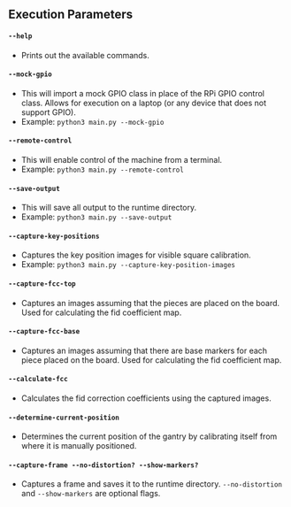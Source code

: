 ## Execution Parameters

#### `--help`
* Prints out the available commands.

#### `--mock-gpio`
* This will import a mock GPIO class in place of the RPi GPIO control class. Allows for execution on a laptop (or any device that does not support GPIO).
* Example: `python3 main.py --mock-gpio`

#### `--remote-control`
* This will enable control of the machine from a terminal.
* Example: `python3 main.py --remote-control`

#### `--save-output`
* This will save all output to the runtime directory.
* Example: `python3 main.py --save-output`

#### `--capture-key-positions`
* Captures the key position images for visible square calibration.
* Example: `python3 main.py --capture-key-position-images`

#### `--capture-fcc-top`
* Captures an images assuming that the pieces are placed on the board. Used for calculating the fid coefficient map.

#### `--capture-fcc-base`
* Captures an images assuming that there are base markers for each piece placed on the board. Used for calculating the fid coefficient map.

#### `--calculate-fcc`
* Calculates the fid correction coefficients using the captured images.

#### `--determine-current-position`
* Determines the current position of the gantry by calibrating itself from where it is manually positioned.

#### `--capture-frame --no-distortion? --show-markers?`
* Captures a frame and saves it to the runtime directory. `--no-distortion` and `--show-markers` are optional flags.